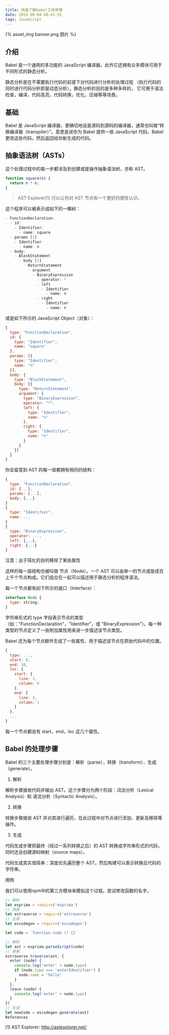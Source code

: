 ```yaml
---
title: 快速了解babel工作原理
date: 2019-08-04 08:41:55
tags: JavaScript
---
```


{% asset_img banner.png 图片 %}

<!-- more -->

## 介绍

Babel 是一个通用的多功能的 JavaScript 编译器。此外它还拥有众多模块可用于不同形式的静态分析。

静态分析是在不需要执行代码的前提下对代码进行分析的处理过程 （执行代码的同时进行代码分析即是动态分析）。静态分析的目的是多种多样的， 它可用于语法检查，编译，代码高亮，代码转换，优化，压缩等等场景。

## 基础

Babel 是 JavaScript 编译器，更确切地说是源码到源码的编译器，通常也叫做“转换编译器（transpiler）”。意思是说你为 Babel 提供一些 JavaScript 代码，Babel 更改这些代码，然后返回给你新生成的代码。

## 抽象语法树（ASTs）

这个处理过程中的每一步都涉及到创建或是操作抽象语法树，亦称 AST。

```js
function square(n) {
  return n * n;
}
```
> AST Explorer[1] 可以让你对 AST 节点有一个更好的感性认识。


这个程序可以被表示成如下的一棵树：

```js
- FunctionDeclaration:
  - id:
    - Identifier:
      - name: square
  - params [1]
    - Identifier
      - name: n
  - body:
    - BlockStatement
      - body [1]
        - ReturnStatement
          - argument
            - BinaryExpression
              - operator: *
              - left
                - Identifier
                  - name: n
              - right
                - Identifier
                  - name: n
```
或是如下所示的 JavaScript Object（对象）：

```js
{
  type: "FunctionDeclaration",
  id: {
    type: "Identifier",
    name: "square"
  },
  params: [{
    type: "Identifier",
    name: "n"
  }],
  body: {
    type: "BlockStatement",
    body: [{
      type: "ReturnStatement",
      argument: {
        type: "BinaryExpression",
        operator: "*",
        left: {
          type: "Identifier",
          name: "n"
        },
        right: {
          type: "Identifier",
          name: "n"
        }
      }
    }]
  }
}
```

你会留意到 AST 的每一层都拥有相同的结构：

```js
{
  type: "FunctionDeclaration",
  id: {...},
  params: [...],
  body: {...}
}
{
  type: "Identifier",
  name: ...
}
{
  type: "BinaryExpression",
  operator: ...,
  left: {...},
  right: {...}
}
```

注意：出于简化的目的移除了某些属性

这样的每一层结构也被叫做 节点（Node）。一个 AST 可以由单一的节点或是成百上千个节点构成。它们组合在一起可以描述用于静态分析的程序语法。


每一个节点都有如下所示的接口（Interface）：

```js
interface Node {
  type: string;
}
```

字符串形式的 type 字段表示节点的类型（如："FunctionDeclaration"，"Identifier"，或 "BinaryExpression"）。每一种类型的节点定义了一些附加属性用来进一步描述该节点类型。

Babel 还为每个节点额外生成了一些属性，用于描述该节点在原始代码中的位置。

```js
{
  type: ...,
  start: 0,
  end: 38,
  loc: {
    start: {
      line: 1,
      column: 0
    },
    end: {
      line: 3,
      column: 1
    }
  },
  ...
}
```

每一个节点都会有 start，end，loc 这几个属性。

## Babel 的处理步骤

Babel 的三个主要处理步骤分别是：解析（parse），转换（transform），生成（generate）。

1. 解析

解析步骤接收代码并输出 AST。这个步骤分为两个阶段：词法分析（Lexical Analysis）和 语法分析（Syntactic Analysis）。

2. 转换

转换步骤接收 AST 并对其进行遍历，在此过程中对节点进行添加、更新及移除等操作。

3. 生成

代码生成步骤把最终（经过一系列转换之后）的 AST 转换成字符串形式的代码，同时还会创建源码映射（source maps）。

代码生成其实很简单：深度优先遍历整个 AST，然后构建可以表示转换后代码的字符串。

用例

我们可以使用npm中的第三方模块来模拟这个过程。尝试修改函数的名字。

```js
// 解析
let esprima = require('esprima')
// 转换
let estraverse = require('estraverse')
// 生成
let escodegen = require('escodegen')

let code = `function code () {}`

// 解析
let ast = esprima.parseScript(code)
// 转换
estraverse.traverse(ast, {
  enter (node) {
    console.log('enter' + node.type)
    if (node.type === 'enterIdentifier') {
      node.name = 'hello'
    }
  },
  leave (node) {
    console.log('enter' + node.type)
  }
})
// 生成
let newCode = escodegen.generate(ast)
References
```

[1] AST Explorer: http://astexplorer.net/
